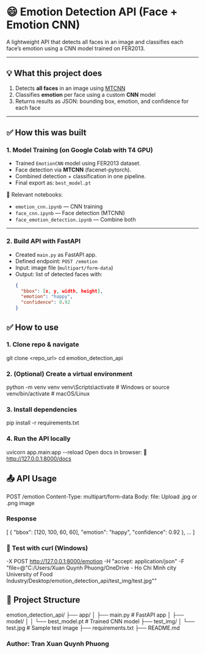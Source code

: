 # 😄 Emotion Detection API (Face + Emotion CNN)

A lightweight API that detects all faces in an image and classifies each face’s emotion using a CNN model trained on FER2013.

---

## 💡 What this project does

1. Detects **all faces** in an image using [MTCNN](https://github.com/timesler/facenet-pytorch)
2. Classifies **emotion** per face using a custom **CNN** model
3. Returns results as JSON: bounding box, emotion, and confidence for each face

---

## ✅ How this was built

### 1. Model Training (on Google Colab with T4 GPU)
- Trained `EmotionCNN` model using FER2013 dataset.
- Face detection via **MTCNN** (facenet-pytorch).
- Combined detection + classification in one pipeline.
- Final export as: `best_model.pt`

📁 Relevant notebooks:
- `emotion_cnn.ipynb` — CNN training
- `face_cnn.ipynb` — Face detection (MTCNN)
- `face_emotion_detection.ipynb` — Combine both

---

### 2. Build API with FastAPI
- Created `main.py` as FastAPI app.
- Defined endpoint: `POST /emotion`
- Input: image file (`multipart/form-data`)
- Output: list of detected faces with:
  ```json
  {
    "bbox": [x, y, width, height],
    "emotion": "happy",
    "confidence": 0.92
  }

## ✅ How to use
### 1. Clone repo & navigate
git clone <repo_url>
cd emotion_detection_api
### 2. (Optional) Create a virtual environment
python -m venv venv
venv\Scripts\activate      # Windows
or
source venv/bin/activate   # macOS/Linux
### 3. Install dependencies
pip install -r requirements.txt
### 4. Run the API locally
uvicorn app.main:app --reload
Open docs in browser:
📄 http://127.0.0.1:8000/docs

## 📤 API Usage
POST /emotion
Content-Type: multipart/form-data
Body:
file: Upload .jpg or .png image

### Response
[
  {
    "bbox": [120, 100, 60, 60],
    "emotion": "happy",
    "confidence": 0.92
  },
  ...
]

### 🧪 Test with curl (Windows)
-X POST http://127.0.0.1:8000/emotion -H "accept: application/json" -F "file=@\"C:/Users/Xuan Quynh Phuong/OneDrive - Ho Chi Minh city University of Food Industry/Desktop/emotion_detection_api/test_img/test.jpg\""

## 📁 Project Structure
emotion_detection_api/
├── app/
│   ├── main.py              # FastAPI app
│   ├── model/
│   │   └── best_model.pt    # Trained CNN model
├── test_img/
│   └── test.jpg             # Sample test image
├── requirements.txt
├── README.md

### Author: Tran Xuan Quynh Phuong

